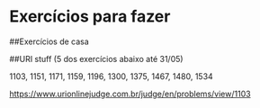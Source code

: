 # Exercícios para fazer


##Exercícios de casa


##URI stuff (5 dos exercícios abaixo até 31/05)


1103, 1151, 1171, 1159, 1196, 1300, 1375, 1467, 1480, 1534

https://www.urionlinejudge.com.br/judge/en/problems/view/1103
